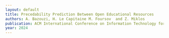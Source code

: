 ```yaml
---
layout: default
title: Precedability Prediction Between Open Educational Resources
authors: A. Bazouzi, H. Le Capitaine M. Foursov  and Z. Miklos
publication: ACM International Conference on Information Technology for Social Good
year: 2024
---
```


